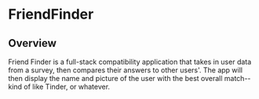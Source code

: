 # FriendFinder

## Overview

Friend Finder is a full-stack compatibility application that takes in user data from a survey, then compares their answers to other users'. 
The app will then display the name and picture of the user with the best overall match--kind of like Tinder, or whatever.

